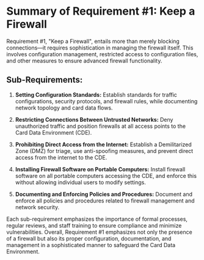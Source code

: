 # Summary of Requirement #1: Keep a Firewall

Requirement #1, "Keep a Firewall", entails more than merely blocking connections—it requires sophistication in managing the firewall itself. This involves configuration management, restricted access to configuration files, and other measures to ensure advanced firewall functionality.

## Sub-Requirements:

1. **Setting Configuration Standards:** Establish standards for traffic configurations, security protocols, and firewall rules, while documenting network topology and card data flows.

2. **Restricting Connections Between Untrusted Networks:** Deny unauthorized traffic and position firewalls at all access points to the Card Data Environment (CDE).

3. **Prohibiting Direct Access from the Internet:** Establish a Demilitarized Zone (DMZ) for triage, use anti-spoofing measures, and prevent direct access from the internet to the CDE.

4. **Installing Firewall Software on Portable Computers:** Install firewall software on all portable computers accessing the CDE, and enforce this without allowing individual users to modify settings.

5. **Documenting and Enforcing Policies and Procedures:** Document and enforce all policies and procedures related to firewall management and network security.

Each sub-requirement emphasizes the importance of formal processes, regular reviews, and staff training to ensure compliance and minimize vulnerabilities. Overall, Requirement #1 emphasizes not only the presence of a firewall but also its proper configuration, documentation, and management in a sophisticated manner to safeguard the Card Data Environment.

